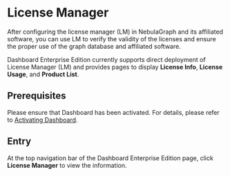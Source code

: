 # License Manager

After configuring the license manager (LM) in NebulaGraph and its affiliated software, you can use LM to verify the validity of the licenses and ensure the proper use of the graph database and affiliated software.

Dashboard Enterprise Edition currently supports direct deployment of License Manager (LM) and provides pages to display **License Info**, **License Usage**, and **Product List**.

## Prerequisites

Please ensure that Dashboard has been activated. For details, please refer to [Activating Dashboard](3.connect-dashboard.md).

## Entry

At the top navigation bar of the Dashboard Enterprise Edition page, click **License Manager** to view the information.
